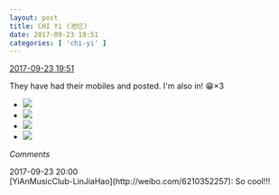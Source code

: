 ```yaml
---
layout: post
title: CHI Yi (池忆)
date: 2017-09-23 19:51
categories: [ 'chi-yi' ]
---
```


<div class="weibo-info">
  <a href="http://weibo.com/6117581836/FnaMDqn5t">2017-09-23 19:51</a>
</div>

They have had their mobiles and posted. I'm also in! :grin:×3

<!-- more -->

<ul class="weibo-pic-list-2">
  <li class="weibo-pic">
    <a href="http://wx2.sinaimg.cn/mw690/006G0KuMgy1fjtqnbanvcj30k00qowh7.jpg"><img src="http://wx2.sinaimg.cn/thumb150/006G0KuMgy1fjtqnbanvcj30k00qowh7.jpg" /></a>
  </li>
  <li class="weibo-pic">
    <a href="http://wx4.sinaimg.cn/mw690/006G0KuMgy1fjtqnbyx3vj30qo0zk3zn.jpg"><img src="http://wx4.sinaimg.cn/thumb150/006G0KuMgy1fjtqnbyx3vj30qo0zk3zn.jpg" /></a>
  </li>
  <li class="weibo-pic">
    <a href="http://wx1.sinaimg.cn/mw690/006G0KuMgy1fjtqncvngpj30k00qojtw.jpg"><img src="http://wx1.sinaimg.cn/thumb150/006G0KuMgy1fjtqncvngpj30k00qojtw.jpg" /></a>
  </li>
  <li class="weibo-pic">
    <a href="http://wx3.sinaimg.cn/mw690/006G0KuMgy1fjtqndrxl7j30k00qotb2.jpg"><img src="http://wx3.sinaimg.cn/thumb150/006G0KuMgy1fjtqndrxl7j30k00qotb2.jpg" /></a>
  </li>
</ul>

*Comments*

<div class="weibo-info">2017-09-23 20:00</div>
[YiAnMusicClub-LinJiaHao](http://weibo.com/6210352257): So cool!!!

